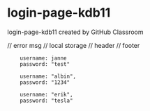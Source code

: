 # login-page-kdb11
login-page-kdb11 created by GitHub Classroom


// error msg
// local storage
// header
// footer


		username: janne
		password: "test"

		username: "albin",
		password: "1234"

		username: "erik",
		password: "tesla"